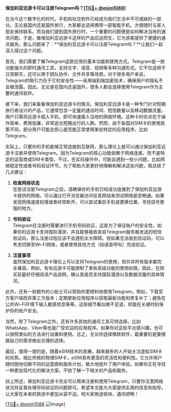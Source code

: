 **保加利亚远游卡可以注册Telegram吗？[[TG💪+ @esim1088](https://t.me/s/esim1088)]**

在当今这个数字化的时代，手机和社交软件已经成为我们生活中不可或缺的一部分。无论是国内还是国外旅行，大家都会选择携带一部智能手机，方便随时与家人朋友保持联系。而当我们提到国外旅行时，一个重要的问题便是如何解决当地的通讯问题。于是，像保加利亚远游卡这样的产品应运而生，它为游客提供了便捷的通讯服务。那么问题来了：**保加利亚远游卡可以注册Telegram吗？**让我们一起深入探讨这个问题。

首先，我们需要了解Telegram这款应用的基本功能和使用方式。Telegram是一款功能强大的即时通讯工具，支持文字、语音、视频等多种沟通形式。它不仅适用于日常聊天，还可以用于团队协作、文件共享等场景。对于很多用户来说，Telegram的吸引力在于它的安全性——采用端到端加密技术，确保用户的隐私不会被泄露。因此，无论是在国内还是国外，很多人都会选择使用Telegram作为主要的通讯软件。

接下来，我们来看看保加利亚远游卡的情况。保加利亚远游卡是一种专门针对短期旅行者设计的产品，它通常包含一定量的通话时间、短信数量以及移动数据流量。用户只需将远游卡插入手机，即可快速接入当地的网络环境。这种卡的优点在于操作简单、费用低廉，非常适合短期出行的人群。然而，由于各国对SIM卡的使用政策不同，部分用户可能会担心是否能正常使用某些特定的应用程序，比如Telegram。

实际上，只要你的手机能够正常连接到互联网，那么理论上就可以通过保加利亚远游卡注册并使用Telegram。因为Telegram的核心功能依赖于网络连接，而不是特定的运营商或SIM卡类型。不过，在实际操作中，可能会遇到一些小问题，比如网络稳定性或者号码验证环节。为了帮助大家更好地理解和解决这些问题，我总结了几点建议：

1. **检查网络状态**  
   在尝试注册Telegram之前，请确保你的手机已经成功连接到了保加利亚远游卡提供的网络。可以通过打开浏览器访问任意网站来测试网络是否畅通。如果发现网络速度较慢或者经常断开，可以尝试重启手机或更换位置，寻找信号更强的地方。

2. **号码验证**  
   Telegram在注册时需要进行手机号码验证，这是为了保证账户的安全性。如果你的远游卡支持国际漫游，并且能够接收来自Telegram服务器发送的短信验证码，那么注册过程应该不会遇到太大障碍。但如果无法收到验证码，可以考虑切换至Wi-Fi网络，或者使用其他方式（如语音呼叫）完成验证。

3. **注意事项**  
   虽然保加利亚远游卡理论上可以支持Telegram的使用，但并非所有版本都完全兼容。例如，有些远游卡可能限制了某些高级功能的使用权限。因此，在购买前最好仔细阅读产品说明，确认其是否支持国际漫游以及数据流量的具体情况。

此外，还有一些额外的小贴士可以帮助你更顺利地使用Telegram。例如，下载官方客户端而非第三方版本；定期更新应用程序以获取最新功能和修复补丁；避免在公共Wi-Fi环境下输入敏感信息等等。这些细节看似微不足道，却能在关键时刻保护你的账户安全。

当然，除了Telegram之外，还有许多其他的通讯工具可供选择。比如WhatsApp、Viber等也是广受欢迎的应用程序。如果你对这些平台感兴趣，也可以按照类似的方法进行设置和使用。总之，无论你选择哪款软件，最重要的是要根据自己的需求做出合理的选择。

最后，值得一提的是，随着eSIM技术的发展，越来越多的人开始关注虚拟SIM卡的优势。相比传统的物理SIM卡，eSIM具有更高的灵活性和便利性。它允许用户随时随地切换不同的运营商和服务计划，极大地提升了用户体验。如果你正在寻找一种更加现代化的解决方案，不妨了解一下相关的产品和服务。

综上所述，保加利亚远游卡完全可以用来注册和使用Telegram，只要你注意网络状况并妥善处理号码验证的问题即可。希望本文能为大家提供实用的信息和指导，让大家在未来的旅途中更加从容不迫。祝大家旅途愉快，通讯顺畅！

[[TG💪+ @esim1088](https://t.me/s/esim1088) ![Image](https://i.postimg.cc/4NQfJmqS/Snipaste-2025-05-13-00-14-12.png)]